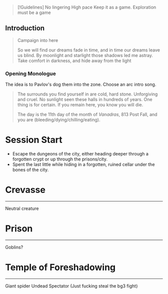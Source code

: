 >[!Guidelines]
>No lingering
>High pace
>Keep it as a game. Exploration must be a game

## Introduction
> Campaign into here
> 
> So we will find our dreams fade in time, and in time our dreams leave us blind. By moonlight and starlight those shadows led me astray. Take comfort in darkness, and hide away from the light

### Opening Monologue
The idea is to Pavlov's dog them into the zone. Choose an arc intro song.

> The surrounds you find yourself in are cold, hard stone. Unforgiving and cruel. No sunlight seen these halls in hundreds of years. One thing is for certain. If you remain here, you know you will die.
>
> The day is the 11th day of the month of *Vanadras*, 813 Post Fall, and you are (bleeding/dying/chilling/eating).


# Session Start
- Escape the dungeons of the city, either heading deeper through a forgotten crypt or up through the prisons/city.
- Spent the last little while hiding in a forgotten, ruined cellar under the bones of the city.


# Crevasse
---
Neutral creature


# Prison
---
Goblins?


# Temple of Foreshadowing
---
Giant spider
Undead
Spectator (Just fucking steal the bg3 fight)

